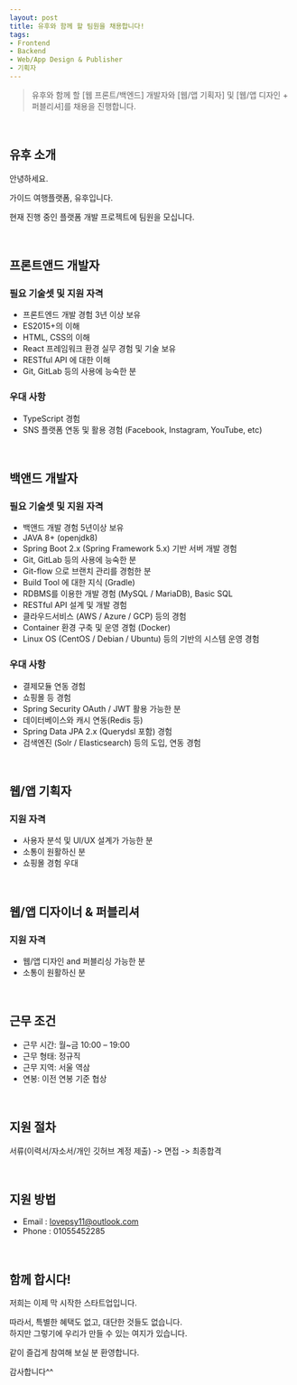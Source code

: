 ```yaml
---
layout: post
title: 유후와 함께 할 팀원을 채용합니다!
tags:
- Frontend
- Backend
- Web/App Design & Publisher
- 기획자
---
```

 

> 유후와 함께 할 [웹 프론트/백엔드] 개발자와 [웹/앱 기획자] 및 [웹/앱 디자인 + 퍼블리셔]를 채용을 진행합니다.

<br/>

## 유후 소개

안녕하세요.

가이드 여행플랫폼, 유후입니다.

현재 진행 중인 플랫폼 개발 프로젝트에 팀원을 모십니다.

<br/>

## 프론트앤드 개발자

### 필요 기술셋 및 지원 자격
- 프론트엔드 개발 경험 3년 이상 보유
- ES2015+의 이해
- HTML, CSS의 이해
- React 프레임워크 환경 실무 경험 및 기술 보유
- RESTful API 에 대한 이해
- Git, GitLab 등의 사용에 능숙한 분

### 우대 사항
- TypeScript 경험
- SNS 플랫폼 연동 및 활용 경험 (Facebook, Instagram, YouTube, etc)

<br/>

## 백앤드 개발자

### 필요 기술셋 및 지원 자격
- 백앤드 개발 경험 5년이상 보유
- JAVA 8+ (openjdk8)
- Spring Boot 2.x (Spring Framework 5.x) 기반 서버 개발 경험
- Git, GitLab 등의 사용에 능숙한 분
- Git-flow 으로 브랜치 관리를 경험한 분
- Build Tool 에 대한 지식 (Gradle)
- RDBMS를 이용한 개발 경험 (MySQL / MariaDB), Basic SQL
- RESTful API 설계 및 개발 경험
- 클라우드서비스 (AWS / Azure / GCP) 등의 경험
- Container 환경 구축 및 운영 경험 (Docker)
- Linux OS (CentOS / Debian / Ubuntu) 등의 기반의 시스템 운영 경험

### 우대 사항
- 결제모듈 연동 경험
- 쇼핑몰 등 경험
- Spring Security OAuth / JWT 활용 가능한 분
- 데이터베이스와 캐시 연동(Redis 등)
- Spring Data JPA 2.x (Querydsl 포함) 경험
- 검색엔진 (Solr / Elasticsearch) 등의 도입, 연동 경험

<br/>

## 웹/앱 기획자

### 지원 자격
- 사용자 분석 및 UI/UX 설계가 가능한 분
- 소통이 원활하신 분
- 쇼핑몰 경험 우대

<br/>

## 웹/앱 디자이너 & 퍼블리셔

### 지원 자격
- 웹/앱 디자인 and 퍼블리싱 가능한 분
- 소통이 원활하신 분

<br/>

## 근무 조건

- 근무 시간: 월~금 10:00 – 19:00 
- 근무 형태: 정규직 
- 근무 지역: 서울 역삼 
- 연봉: 이전 연봉 기준 협상 

<br/>

## 지원 절차

서류(이력서/자소서/개인 깃허브 계정 제출) -> 면접 -> 최종합격

<br/>

## 지원 방법

- Email : lovepsy11@outlook.com
- Phone : 01055452285

<br/>

## 함께 합시다!

저희는 이제 막 시작한 스타트업입니다.

따라서, 특별한 혜택도 없고, 대단한 것들도 없습니다.<br/>
하지만 그렇기에 우리가 만들 수 있는 여지가 있습니다.

같이 즐겁게 참여해 보실 분 환영합니다.

감사합니다^^ 